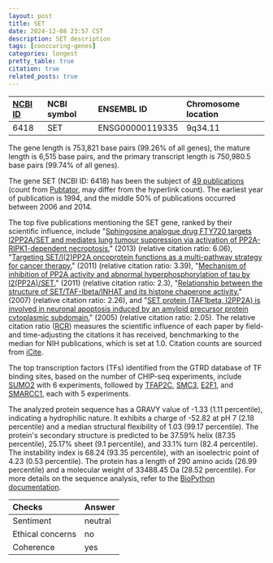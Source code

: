 ```yaml
---
layout: post
title: SET
date: 2024-12-08 23:57 CST
description: SET description
tags: [cooccuring-genes]
categories: longest
pretty_table: true
citation: true
related_posts: true
---
```




| [NCBI ID](https://www.ncbi.nlm.nih.gov/gene/6418) | NCBI symbol | ENSEMBL ID | Chromosome location |
| :-------- | :------- | :-------- | :------- |
| 6418  | SET | ENSG00000119335 | 9q34.11 |



The gene length is 753,821 base pairs (99.26% of all genes), the mature length is 6,515 base pairs, and the primary transcript length is 750,980.5 base pairs (99.74% of all genes).


The gene SET (NCBI ID: 6418) has been the subject of [49 publications](https://pubmed.ncbi.nlm.nih.gov/?term=%22SET%22) (count from [Pubtator](https://academic.oup.com/nar/article/47/W1/W587/5494727), may differ from the hyperlink count). The earliest year of publication is 1994, and the middle 50% of publications occurred between 2006 and 2014.


The top five publications mentioning the SET gene, ranked by their scientific influence, include "[Sphingosine analogue drug FTY720 targets I2PP2A/SET and mediates lung tumour suppression via activation of PP2A-RIPK1-dependent necroptosis.](https://pubmed.ncbi.nlm.nih.gov/23180565)" (2013) (relative citation ratio: 6.06), "[Targeting SET/I(2)PP2A oncoprotein functions as a multi-pathway strategy for cancer therapy.](https://pubmed.ncbi.nlm.nih.gov/21297667)" (2011) (relative citation ratio: 3.39), "[Mechanism of inhibition of PP2A activity and abnormal hyperphosphorylation of tau by I2(PP2A)/SET.](https://pubmed.ncbi.nlm.nih.gov/21806989)" (2011) (relative citation ratio: 2.3), "[Relationship between the structure of SET/TAF-Ibeta/INHAT and its histone chaperone activity.](https://pubmed.ncbi.nlm.nih.gov/17360516)" (2007) (relative citation ratio: 2.26), and "[SET protein (TAF1beta, I2PP2A) is involved in neuronal apoptosis induced by an amyloid precursor protein cytoplasmic subdomain.](https://pubmed.ncbi.nlm.nih.gov/16162853)" (2005) (relative citation ratio: 2.05). The relative citation ratio ([RCR](https://journals.plos.org/plosbiology/article?id=10.1371/journal.pbio.1002541)) measures the scientific influence of each paper by field- and time-adjusting the citations it has received, benchmarking to the median for NIH publications, which is set at 1.0. Citation counts are sourced from [iCite](https://icite.od.nih.gov).





The top transcription factors (TFs) identified from the GTRD database of TF binding sites, based on the number of CHIP-seq experiments, include [SUMO2](https://www.ncbi.nlm.nih.gov/gene/6613) with 6 experiments, followed by [TFAP2C](https://www.ncbi.nlm.nih.gov/gene/7022), [SMC3](https://www.ncbi.nlm.nih.gov/gene/9126), [E2F1](https://www.ncbi.nlm.nih.gov/gene/1869), and [SMARCC1](https://www.ncbi.nlm.nih.gov/gene/6599), each with 5 experiments.











The analyzed protein sequence has a GRAVY value of -1.33 (1.11 percentile), indicating a hydrophilic nature. It exhibits a charge of -52.82 at pH 7 (2.18 percentile) and a median structural flexibility of 1.03 (99.17 percentile). The protein's secondary structure is predicted to be 37.59% helix (87.35 percentile), 25.17% sheet (9.1 percentile), and 33.1% turn (82.4 percentile). The instability index is 68.24 (93.35 percentile), with an isoelectric point of 4.23 (0.53 percentile). The protein has a length of 290 amino acids (26.99 percentile) and a molecular weight of 33488.45 Da (28.52 percentile). For more details on the sequence analysis, refer to the [BioPython documentation](https://biopython.org/docs/1.75/api/Bio.SeqUtils.ProtParam.html).



| Checks    | Answer |
| :-------- | :------- |
| Sentiment  | neutral   |
| Ethical concerns | no     |
| Coherence    | yes    |